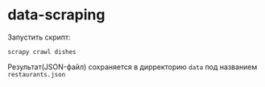 # data-scraping

Запустить скрипт: 
```shell
scrapy crawl dishes
```
Результат(JSON-файл) сохраняется в дирректорию `data` под названием `restaurants.json`  